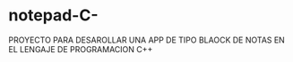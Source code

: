 # notepad-C-
PROYECTO PARA DESAROLLAR UNA APP DE TIPO BLAOCK DE NOTAS EN EL LENGAJE DE PROGRAMACION C++
